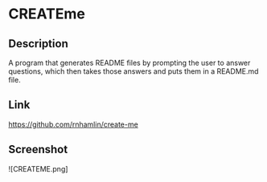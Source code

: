 # CREATEme

## Description

A program that generates README files by prompting the user to answer questions, which then takes those answers and puts them in a README.md file.

## Link
https://github.com/rnhamlin/create-me

## Screenshot
![CREATEME.png]
